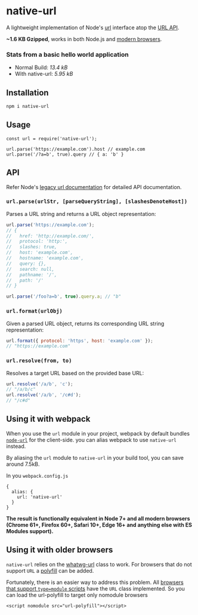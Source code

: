 # native-url

A lightweight implementation of Node's [url](http://nodejs.org/api/url.html) interface atop the [URL API](https://developer.mozilla.org/en-US/docs/Web/API/URL).

**~1.6 KB Gzipped**, works in both Node.js and [modern browsers](https://caniuse.com/#feat=mdn-api_url).

### Stats from a basic hello world application

- Normal Build: _13.4 kB_
- With native-url: _5.95 kB_

## Installation

```sh
npm i native-url
```

## Usage

```
const url = require('native-url');

url.parse('https://example.com').host // example.com
url.parse('/?a=b', true).query // { a: 'b' }
```

## API

Refer Node's [legacy url documentation](https://nodejs.org/api/url.html#url_legacy_url_api) for detailed API documentation.

### `url.parse(urlStr, [parseQueryString], [slashesDenoteHost])`

Parses a URL string and returns a URL object representation:

```js
url.parse('https://example.com');
// {
//   href: 'http://example.com/',
//   protocol: 'http:',
//   slashes: true,
//   host: 'example.com',
//   hostname: 'example.com',
//   query: {},
//   search: null,
//   pathname: '/',
//   path: '/'
// }

url.parse('/foo?a=b', true).query.a; // "b"
```

### `url.format(urlObj)`

Given a parsed URL object, returns its corresponding URL string representation:

```js
url.format({ protocol: 'https', host: 'example.com' });
// "https://example.com"
```

### `url.resolve(from, to)`

Resolves a target URL based on the provided base URL:

```js
url.resolve('/a/b', 'c');
// "/a/b/c"
url.resolve('/a/b', '/c#d');
// "/c#d"
```

## Using it with webpack

When you use the `url` module in your project, webpack by default bundles [`node-url`](https://github.com/defunctzombie/node-url) for the client-side. you can alias webpack to use `native-url` instead.

By aliasing the `url` module to `native-url` in your build tool, you can save around 7.5kB.

In you `webpack.config.js`

```
{
  alias: {
    url: 'native-url'
  }
}
```

**The result is functionally equivalent in Node 7+ and all modern browsers (Chrome 61+, Firefox 60+, Safari 10+, Edge 16+ and anything else with ES Modules support).**

## Using it with older browsers

`native-url` relies on the [whatwg-url](https://developer.mozilla.org/en-US/docs/Web/API/URL) class to work. For browsers that do not support `URL` a [polyfill](https://www.npmjs.com/package/url-polyfill) can be added.

Fortunately, there is an easier way to address this problem. All [browsers that support `type=module` scripts](https://caniuse.com/#feat=url) have the `URL` class implemented. So you can load the url-polyfill to target only nomodule browsers

`<script nomodule src="url-polyfill"></script>`
